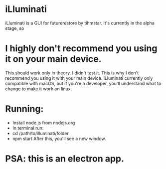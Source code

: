 # iLluminati
iLluminati is a GUI for futurerestore by tihmstar. It's currently in the alpha stage, so
# I highly don't recommend you using it on your main device.
This should work only in theory. I didn't test it. This is why I don't recommend you using it with your main device.
iLluminati currently only compatible with macOS, but if you're a developer, you'll understand what to change to make it work on linux.
# Running:
- Install node.js from nodejs.org
- In terminal run:
- cd /path/to/illuminati/folder
- npm start
After this, you'll see a new window.
# PSA: this is an electron app.

